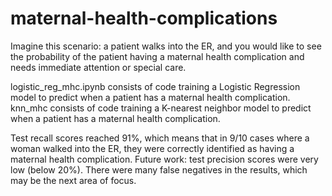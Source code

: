 # maternal-health-complications

Imagine this scenario: a patient walks into the ER, and you would like to see the probability of the patient having a maternal health complication and needs immediate attention or special care.

logistic_reg_mhc.ipynb consists of code training a Logistic Regression model to predict when a patient has a maternal health complication. 
knn_mhc consists of code training a K-nearest neighbor model to predict when a patient has a maternal health complication. 

Test recall scores reached 91%, which means that in 9/10 cases where a woman walked into the ER, they were correctly identified as having a maternal health complication.
Future work: test precision scores were very low (below 20%). There were many false negatives in the results, which may be the next area of focus. 
